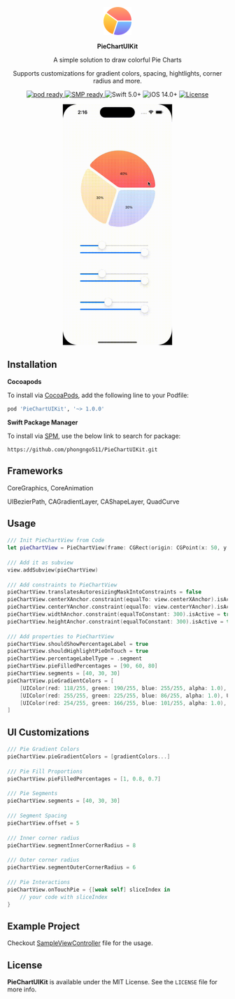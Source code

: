 <p align="center">
    <picture>
      <img width="64" height="64" src="https://github.com/phongngo511/PieChartUIKit/blob/main/icon-piechart.png" alt="PieChartUIKit" title="PieChartUIKit">
    </picture>
</p>

<p align="center">
    <p align="center"><strong> PieChartUIKit </strong></p>  
    <p align="center">A simple solution to draw colorful Pie Charts</p> 
    <p align="center">Supports customizations for gradient colors, spacing, hightlights, corner radius and more.</p>
</p>

<p align="center">
    <a href="https://cocoapods.org/pods/PieChartUIKit">
        <img src="https://img.shields.io/badge/pod-v1.0.0-blue.svg" alt="pod ready">
    </a>
    <a href="https://github.com/phongngo511/PieChartUIKit">
        <img src="https://img.shields.io/badge/SPM-✔-green.svg?style=flat)" alt="SMP ready"/>
    </a>
    <img src="https://img.shields.io/badge/Swift-5.0+-orange.svg" alt="Swift 5.0+"/>    
    <img src="https://img.shields.io/badge/iOS-14.0+-orange.svg" alt="iOS 14.0+"/>
    <a href="https://github.com/phongngo511/PieChartUIKit/blob/main/LICENSE?raw=true">
        <img src="https://img.shields.io/badge/License-MIT-black.svg" alt="License"/>
    </a>
</p>

<p align="center">
    <img src="https://github.com/phongngo511/PieChartUIKit/blob/main/SampleOutput.gif" width="250" height="550">
</p>

## Installation

**Cocoapods**

To install via [CocoaPods](http://cocoapods.org), add the following line to your Podfile: 

```ruby
pod 'PieChartUIKit', '~> 1.0.0'
```

**Swift Package Manager**

To install via [SPM](https://www.swift.org/package-manager/), use the below link to search for package: 

```terminal
https://github.com/phongngo511/PieChartUIKit.git
```

## Frameworks

CoreGraphics, CoreAnimation

UIBezierPath, CAGradientLayer, CAShapeLayer, QuadCurve

## Usage

```swift
/// Init PieChartView from Code
let pieChartView = PieChartView(frame: CGRect(origin: CGPoint(x: 50, y: 150), size: CGSize(width: 300, height: 300)))

/// Add it as subview
view.addSubview(pieChartView)

/// Add constraints to PieChartView
pieChartView.translatesAutoresizingMaskIntoConstraints = false
pieChartView.centerXAnchor.constraint(equalTo: view.centerXAnchor).isActive = true
pieChartView.centerYAnchor.constraint(equalTo: view.centerYAnchor).isActive = true
pieChartView.widthAnchor.constraint(equalToConstant: 300).isActive = true
pieChartView.heightAnchor.constraint(equalToConstant: 300).isActive = true

/// Add properties to PieChartView
pieChartView.shouldShowPercentageLabel = true
pieChartView.shouldHighlightPieOnTouch = true
pieChartView.percentageLabelType = .segment
pieChartView.pieFilledPercentages = [90, 60, 80]
pieChartView.segments = [40, 30, 30]
pieChartView.pieGradientColors = [
    [UIColor(red: 118/255, green: 190/255, blue: 255/255, alpha: 1.0), UIColor(red: 136/255, green: 107/255, blue: 235/255, alpha: 1.0)],
    [UIColor(red: 255/255, green: 225/255, blue: 86/255, alpha: 1.0), UIColor(red: 254/255, green: 155/255, blue: 39/255, alpha: 1.0)],
    [UIColor(red: 254/255, green: 166/255, blue: 101/255, alpha: 1.0), UIColor(red: 255/255, green: 105/255, blue: 115/255, alpha: 1.0)]
]
```

## UI Customizations 

```swift
/// Pie Gradient Colors
pieChartView.pieGradientColors = [gradientColors...]

/// Pie Fill Proportions
pieChartView.pieFilledPercentages = [1, 0.8, 0.7]

/// Pie Segments
pieChartView.segments = [40, 30, 30]

/// Segment Spacing
pieChartView.offset = 5

/// Inner corner radius
pieChartView.segmentInnerCornerRadius = 8

/// Outer corner radius
pieChartView.segmentOuterCornerRadius = 6

/// Pie Interactions
pieChartView.onTouchPie = {[weak self] sliceIndex in
    // your code with sliceIndex
}
```

## Example Project
Checkout [SampleViewController](https://github.com/phongngo511/PieChartUIKit/blob/main/PieChartUIKitSample/PieChartUIKitSample/SampleViewController.swift) file for the usage.

## License
**PieChartUIKit** is available under the MIT License. See the `LICENSE` file for more info.
